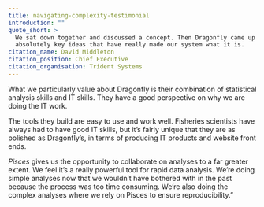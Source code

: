 ```yaml
---
title: navigating-complexity-testimonial
introduction: ""
quote_short: >
  We sat down together and discussed a concept. Then Dragonfly came up with some
  absolutely key ideas that have really made our system what it is.
citation_name: David Middleton
citation_position: Chief Executive
citation_organisation: Trident Systems
---
```


What we particularly value about Dragonfly is their combination of statistical analysis skills and IT skills. They have a good perspective on why we are doing the IT work.

The tools they build are easy to use and work well. Fisheries scientists have always had to have good IT skills, but it’s fairly unique that they are as polished as Dragonfly’s, in terms of producing IT products and website front ends.

<i>Pisces</i> gives us the opportunity to collaborate on analyses to a far greater extent. We feel it’s a really powerful tool for rapid data analysis. We’re doing simple analyses now that we wouldn’t have bothered with in the past because the process was too time consuming. We’re also doing the complex analyses where we rely on Pisces to ensure reproducibility.”
